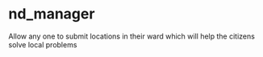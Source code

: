 # nd_manager
Allow any one to submit locations in their ward which will help the citizens solve local problems
